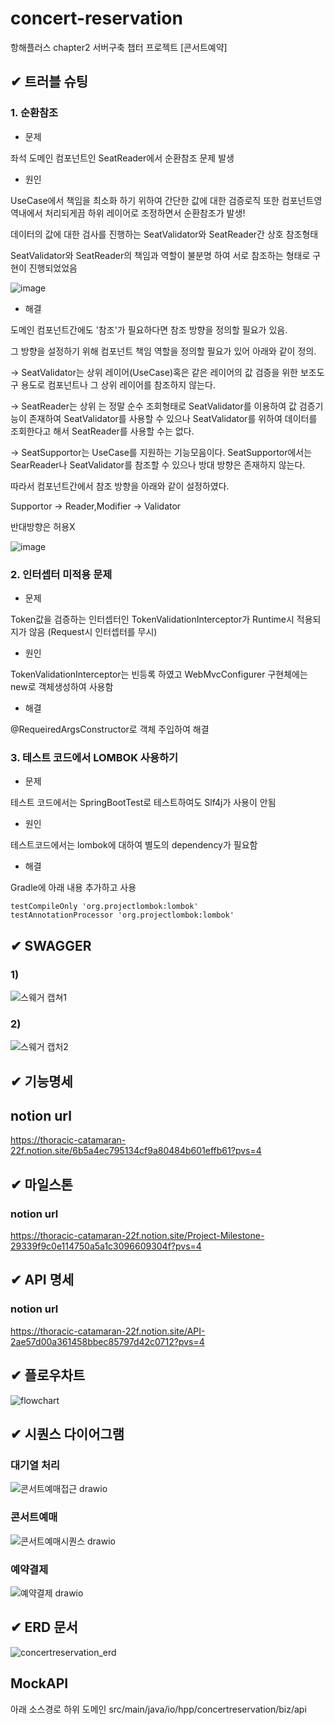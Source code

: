 # concert-reservation
항해플러스 chapter2 서버구축 챕터 프로젝트 [콘서트예약]

## ✔ 트러블 슈팅

### 1. 순환참조

* 문제


좌석 도메인 컴포넌트인 SeatReader에서 순환참조 문제 발생  

* 원인

UseCase에서 책임을 최소화 하기 위하여 간단한 값에 대한 검증로직 또한 컴포넌트영역내에서 처리되게끔 하위 레이어로 조정하면서 순환참조가 발생!

데이터의 값에 대한 검사를 진행하는 SeatValidator와 SeatReader간 상호 참조형태

SeatValidator와 SeatReader의 책임과 역할이 불분명 하여 서로 참조하는 형태로 구현이 진행되었었음

![image](https://github.com/dalkjsdlf/concert-reservation/assets/38232007/6f9a491e-e2b2-4c26-91c2-910c469c6ffa)


* 해결

도메인 컴포넌트간에도 '참조'가 필요하다면 참조 방향을 정의할 필요가 있음.

그 방향을 설정하기 위해 컴포넌트 책임 역할을 정의할 필요가 있어 아래와 같이 정의.

-> SeatValidator는 상위 레이어(UseCase)혹은 같은 레이어의 값 검증을 위한 보조도구 용도로 컴포넌트나 그 상위 레이어를 참조하지 않는다. 

-> SeatReader는 상위 는 정말 순수 조회형태로 SeatValidator를 이용하여 값 검증기능이 존재하여 SeatValidator를 사용할 수 있으나 SeatValidator를 위하여 데이터를 조회한다고 해서 SeatReader를 사용할 수는 없다.

-> SeatSupportor는 UseCase를 지원하는 기능모음이다. SeatSupportor에서는 SearReader나 SeatValidator를 참조할 수 있으나 방대 방향은 존재하지 않는다.

따라서 컴포넌트간에서 참조 방향을 아래와 같이 설정하였다.

Supportor -> Reader,Modifier -> Validator

반대방향은 허용X

![image](https://github.com/dalkjsdlf/concert-reservation/assets/38232007/23ac8c30-2ef3-4af4-b401-007e43b85f63)

### 2. 인터셉터 미적용 문제

* 문제

Token값을 검증하는 인터셉터인 TokenValidationInterceptor가 Runtime시 적용되지가 않음 (Request시 인터셉터를 무시)

* 원인

TokenValidationInterceptor는 빈등록 하였고 WebMvcConfigurer 구현체에는 new로 객체생성하여 사용함

* 해결 

@RequeiredArgsConstructor로 객체 주입하여 해결

### 3. 테스트 코드에서 LOMBOK 사용하기

* 문제

테스트 코드에서는 SpringBootTest로 테스트하여도 Slf4j가 사용이 안됨


* 원인

테스트코드에서는 lombok에 대하여 별도의 dependency가 필요함

* 해결 

Gradle에 아래 내용 추가하고 사용
```
testCompileOnly 'org.projectlombok:lombok'
testAnnotationProcessor 'org.projectlombok:lombok'
```


## ✔ SWAGGER
### 1)
![스웨거 캡쳐1](https://github.com/dalkjsdlf/concert-reservation/assets/38232007/10bc6b6d-2135-4ea0-aefb-79625b6bc36a)

### 2)
![스웨거 캡처2](https://github.com/dalkjsdlf/concert-reservation/assets/38232007/0b67833b-59be-4d76-b48f-5a87781d424a)


## ✔ 기능명세
## notion url
https://thoracic-catamaran-22f.notion.site/6b5a4ec795134cf9a80484b601effb61?pvs=4

## ✔ 마일스톤
### notion url
https://thoracic-catamaran-22f.notion.site/Project-Milestone-29339f9c0e114750a5a1c3096609304f?pvs=4

## ✔ API 명세
### notion url
https://thoracic-catamaran-22f.notion.site/API-2ae57d00a361458bbec85797d42c0712?pvs=4

## ✔ 플로우차트
![flowchart](https://github.com/dalkjsdlf/concert-reservation/assets/38232007/af791dda-1e62-4974-8c8f-ac2bb08a63b5)

## ✔ 시퀀스 다이어그램

### 대기열 처리
![콘서트예매접근 drawio](https://github.com/dalkjsdlf/concert-reservation/assets/38232007/bb77b4ba-c5b3-4522-9e84-01c5e90450a6)

### 콘서트예매
![콘서트예매시퀀스 drawio](https://github.com/dalkjsdlf/concert-reservation/assets/38232007/ed813b29-50df-4287-8c52-0191e127dac9)

### 예약결제
![예약결제 drawio](https://github.com/dalkjsdlf/concert-reservation/assets/38232007/5bf52465-cadc-4b87-9be6-3177032457eb)


## ✔ ERD 문서
![concertreservation_erd](https://github.com/dalkjsdlf/concert-reservation/assets/38232007/42efbad8-f0a9-4179-a9e2-38748982057b)

## MockAPI
아래 소스경로 하위 도메인
src/main/java/io/hpp/concertreservation/biz/api
